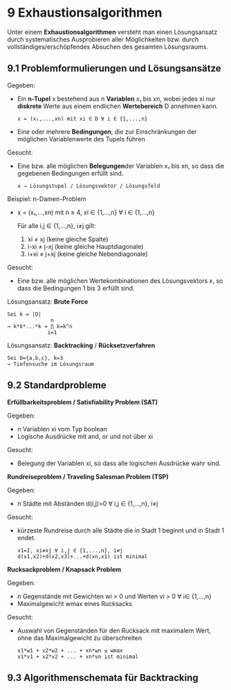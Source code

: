 9 Exhaustionsalgorithmen
========================
Unter einem **Exhaustionsalgorithmen** versteht man einen Lösungsansatz durch systematisches Ausprobieren aller Möglichkeiten bzw. durch vollständiges/erschöpfendes Absuchen des gesamten Lösungsraums.

9.1 Problemformulierungen und Lösungsansätze
--------------------------------------------

Gegeben:

*   Ein **n-Tupel** x bestehend aus n **Variablen** x₁ bis xn, wobei jedes xi nur **diskrete** Werte aus einem endlichen **Wertebereich** D annehmen kann.

        x = (x₁,...,xn) mit xi ∈ D ∀ i ∈ {1,...,n}
    
*   Eine oder mehrere **Bedingungen**, die zur Einschränkungen der möglichen Variablenwerte des Tupels führen

Gesucht:

*   Eine bzw. alle möglichen **Belegungen**der Variablen x₁ bis xn, so dass die gegebenen Bedingungen erfüllt sind.

        x → Lösungstupel / Lösungsvektor / Lösungsfeld
        
Beispiel: n-Damen-Problem

*   x = (x₁,...,xn) mit n ≥ 4, xi ∈ {1,...,n} ∀ i ∈ {1,...,n}
    
    Für alle i,j ∈ {1,...,n}, i≠j gilt:
    
    1.  xi ≠ xj (keine gleiche Spalte)
    2.  i-xi ≠ j-xj (keine gleiche Hauptdiagonale)
    3.  i+xi ≠ j+xj (keine gleiche Nebendiagonale)

Gesucht:

* Eine bzw. alle möglichen Wertekombinationen des Lösungsvektors x, so dass die Bedingungen 1 bis 3 erfüllt sind.

Lösungsansatz: **Brute Force**

    Sei k = |D|
                  n
    → k*k*...*k = ∏ k=k^n
                 i=1

Lösungsansatz: **Backtracking** / **Rücksetzverfahren**

    Sei D={a,b,c}, k=3
    → Tiefensuche im Lösungsraum
    

9.2 Standardprobleme
--------------------

**Erfüllbarkeitsproblem / Satisfiability Problem (SAT)**

Gegeben:

*   n Variablen xi vom Typ boolean
*   Logische Ausdrücke mit and, or und not über xi

Gesucht:

*   Belegung der Variablen xi, so dass alle logischen Ausdrücke wahr sind.

**Rundreiseproblem / Traveling Salesman Problem (TSP)**

Gegeben:

*   n Städte mit Abständen d(i,j)>0 ∀ i,j ∈ {1,...,n}, i≠j

Gesucht:

*   kürzeste Rundreise durch alle Städte die in Stadt 1 beginnt und in Stadt 1 endet.

        x1=1, xi≠xj ∀ i,j ∈ {1,...,n}, i≠j
        d(x1,x2)+d(x2,x3)+...+d(xn,x1) ist minimal

**Rucksackproblem / Knapsack Problem**

Gegeben:

*   n Gegenstände mit Gewichten wi > 0 und Werten vi > 0 ∀ i∈ {1,...,n}
*   Maximalgewicht wmax eines Rucksacks

Gesucht:

*   Auswahl von Gegenständen für den Rucksack mit maximalem Wert, ohne das Maximalgewicht zu überschreiten

        x1*w1 + x2*w2 + ... + xn*wn ≤ wmax
        x1*v1 + x2*v2 + ... + xn*vn ist minimal

9.3 Algorithmenschemata für Backtracking
----------------------------------------